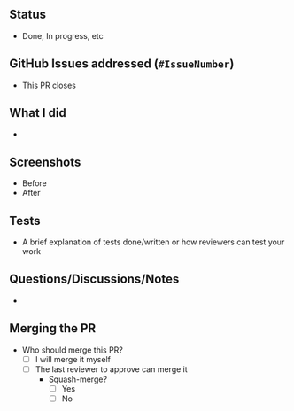 ## Status
- Done, In progress, etc

## GitHub Issues addressed (`#IssueNumber`)
- This PR closes 

## What I did
- 

## Screenshots
- Before
- After

## Tests
- A brief explanation of tests done/written or how reviewers can test your work

## Questions/Discussions/Notes
- 

## Merging the PR
- Who should merge this PR?
  - [ ] I will merge it myself
  - [ ] The last reviewer to approve can merge it
    - Squash-merge?
      - [ ] Yes
      - [ ] No
